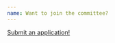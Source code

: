 ```yaml
---
name: Want to join the committee?
---
```


<a href="https://forms.gle/JDShRhMXXsLzenRx9">Submit an application!</a>
